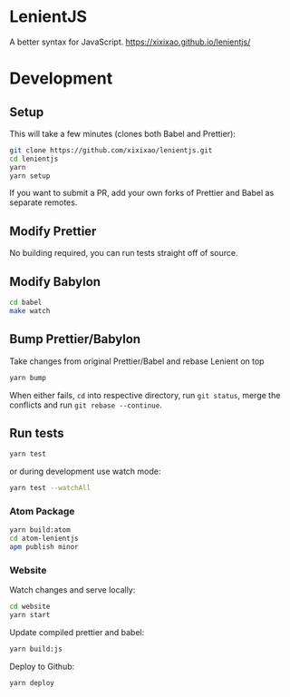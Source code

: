 # LenientJS

A better syntax for JavaScript. https://xixixao.github.io/lenientjs/

# Development

## Setup

This will take a few minutes (clones both Babel and Prettier):

```sh
git clone https://github.com/xixixao/lenientjs.git
cd lenientjs
yarn
yarn setup
```

If you want to submit a PR, add your own forks of Prettier and Babel as separate remotes.

## Modify Prettier

No building required, you can run tests straight off of source.

## Modify Babylon

```sh
cd babel
make watch
```

## Bump Prettier/Babylon

Take changes from original Prettier/Babel and rebase Lenient on top

```sh
yarn bump
```

When either fails, `cd` into respective directory, run `git status`, merge
the conflicts and run `git rebase --continue`.

## Run tests

```sh
yarn test
```

or during development use watch mode:

```sh
yarn test --watchAll
```

### Atom Package

```bash
yarn build:atom
cd atom-lenientjs
apm publish minor
```

### Website

Watch changes and serve locally:

```sh
cd website
yarn start
```

Update compiled prettier and babel:

```sh
yarn build:js
```

Deploy to Github:

```sh
yarn deploy
```
